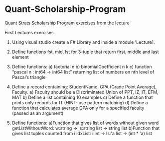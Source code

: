 # Quant-Scholarship-Program
Quant Strats Scholarship Program exercises from the lecture

First Lectures exercises
1. Using visual studio create a F# Library and inside a module 'Lecture1.
2. Define functions fst, mid, lst for 3-tuple that return first, middle and last element
3. Define functions:
a) factorial n
b) binomialCoefficient n k
c) function “pascal n : int64 -> int64 list” returning list of numbers on nth level of Pascal’s
triangle

4. Define a record containing: StudentName, GPA (Grade Point Average), Faculty.
a) Faculty should be a Discriminated Union of PPT, IZ, IT, EFM, MAT
b) Define a list containing 10 examples
c) Define a function that prints only records for IT (HINT: use pattern matching)
d) Define a function that calculates average GPA only for a specified faculty (passed as an
argument)

5. Define functions:
a)Function that gives list of words without given word
getListWithoutWord: w:string ->  ls:string list -> string list
b)Function that gives list tuples counted from i
idxList: i:int -> ls:'a list -> (int * 'a) list
 
 
